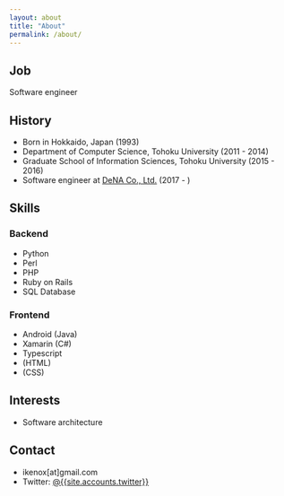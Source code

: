 ```yaml
---
layout: about
title: "About"
permalink: /about/
---
```


## Job

Software engineer

## History

- Born in Hokkaido, Japan (1993)
- Department of Computer Science, Tohoku University (2011 - 2014)
- Graduate School of Information Sciences, Tohoku University (2015 - 2016)
- Software engineer at [DeNA Co., Ltd.](https://dena.com) (2017 - )

## Skills

### Backend

- Python
- Perl
- PHP
- Ruby on Rails
- SQL Database

### Frontend

- Android (Java)
- Xamarin (C#)
- Typescript
- (HTML)
- (CSS)

## Interests

- Software architecture

## Contact

- ikenox[at]gmail.com
- Twitter: [ @{{site.accounts.twitter}} ]( https://twitter.com/{{site.accounts.twitter}} )

